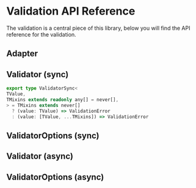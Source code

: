 # Validation API Reference

The validation is a central piece of this library, below you will find the API reference for the validation.

## Adapter

## Validator (sync)

```ts
export type ValidatorSync<
TValue,
TMixins extends readonly any[] = never[],
> = TMixins extends never[]
  ? (value: TValue) => ValidationError
  : (value: [TValue, ...TMixins]) => ValidationError
```

## ValidatorOptions (sync)

## Validator (async)

## ValidatorOptions (async)
